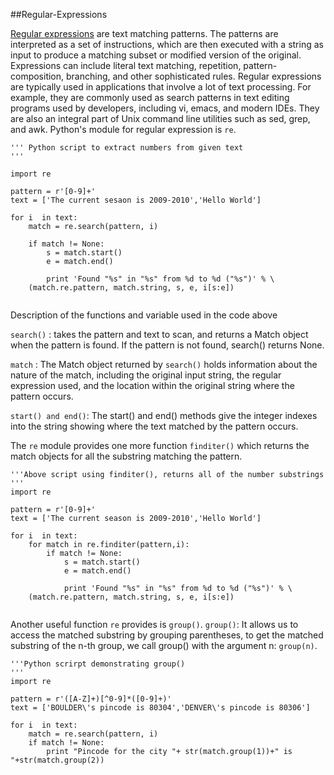 ##Regular-Expressions

[Regular expressions](http://www.regular-expressions.info/tutorial.html) are text matching patterns. The patterns are interpreted as a set of instructions, which are then executed with a string as input to produce a matching subset or modified version of the original. Expressions can include literal text matching, repetition, pattern-composition, branching, and other sophisticated rules. Regular expressions are typically used in applications that involve a lot of text processing. For example, they are commonly used as search patterns in text editing programs used by developers, including vi, emacs, and modern IDEs. They are also an integral part of Unix command line utilities such as sed, grep, and awk. Python's module for regular expression is `re`.

```
''' Python script to extract numbers from given text
'''

import re

pattern = r'[0-9]+'
text = ['The current sesaon is 2009-2010','Hello World']

for i  in text:
    match = re.search(pattern, i)

    if match != None:
        s = match.start()
        e = match.end()

        print 'Found "%s" in "%s" from %d to %d ("%s")' % \
    (match.re.pattern, match.string, s, e, i[s:e])


```
Description of the functions and variable used in the code above

`search()` : takes the pattern and text to scan, and returns a Match object when the pattern is found. If the pattern is not found, search() returns None.

`match` : The Match object returned by `search()` holds information about the nature of the match, including the original input string, the regular expression used, and the location within the original string where the pattern occurs.

`start() and end()`: The start() and end() methods give the integer indexes into the string showing where the text matched by the pattern occurs.

The `re` module provides one more function `finditer()` which returns the match objects for all the substring matching the pattern.

```
'''Above script using finditer(), returns all of the number substrings
'''
import re

pattern = r'[0-9]+'
text = ['The current season is 2009-2010','Hello World']

for i  in text:
    for match in re.finditer(pattern,i):
        if match != None:
            s = match.start()
            e = match.end()

            print 'Found "%s" in "%s" from %d to %d ("%s")' % \
    (match.re.pattern, match.string, s, e, i[s:e])


```

Another useful function `re` provides is `group()`.
`group()`: It allows us to access the matched substring by grouping parentheses, to get the matched substring of the n-th group, we call group() with the argument n: `group(n)`.

```
'''Python scrirpt demonstrating group()
'''
import re

pattern = r'([A-Z]+)[^0-9]*([0-9]+)'
text = ['BOULDER\'s pincode is 80304','DENVER\'s pincode is 80306']

for i  in text:
    match = re.search(pattern, i)
    if match != None:
        print "Pincode for the city "+ str(match.group(1))+" is "+str(match.group(2))

```        
